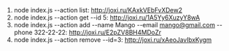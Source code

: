 1. node index.js --action list: http://joxi.ru/KAxkVEbFvXDew2
2. node index.js --action get --id 5: http://joxi.ru/1A5Yy6XuzyY8wA
3. node index.js --action add --name Mango --email mango@gmail.com --phone 322-22-22: http://joxi.ru/E2pZV8BH4MDoZr
4. node index.js --action remove --id=3: http://joxi.ru/xAeoJavIbxKygm